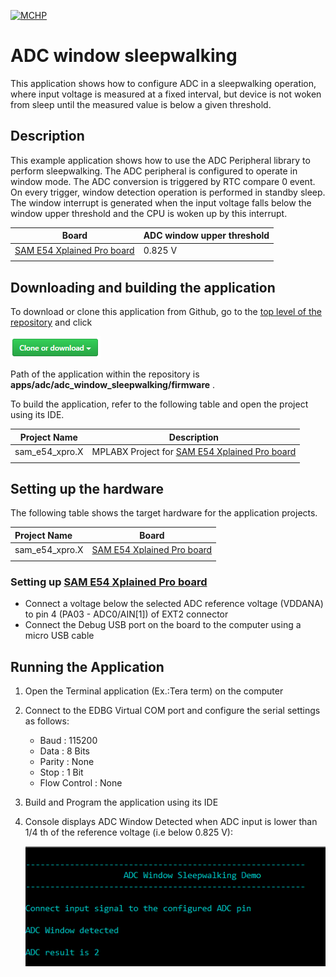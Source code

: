[![MCHP](https://www.microchip.com/ResourcePackages/Microchip/assets/dist/images/logo.png)](https://www.microchip.com)

# ADC window sleepwalking

This application shows how to configure ADC in a sleepwalking operation, where input voltage is measured at a fixed interval, but device is not woken from sleep until the measured value is below a given threshold.

## Description

This example application shows how to use the ADC Peripheral library to perform sleepwalking.
The ADC peripheral is configured to operate in window mode. The ADC conversion is triggered by RTC compare 0 event. On every trigger, window detection operation is performed in standby sleep. The window interrupt is generated when the input voltage falls below the window upper threshold and the CPU is woken up by this interrupt.

| Board | ADC window upper threshold |
| ----- | -------------------------- |
| [SAM E54 Xplained Pro board](https://www.microchip.com/developmenttools/ProductDetails/atsame54-xpro) | 0.825 V |
|||

## Downloading and building the application

To download or clone this application from Github, go to the [top level of the repository](https://github.com/Microchip-MPLAB-Harmony/csp_apps_sam_d5x_e5x) and click

![clone](../../../docs/images/clone.png)

Path of the application within the repository is **apps/adc/adc_window_sleepwalking/firmware** .

To build the application, refer to the following table and open the project using its IDE.

| Project Name      | Description                                    |
| ----------------- | ---------------------------------------------- |
| sam_e54_xpro.X    | MPLABX Project for [SAM E54 Xplained Pro board](https://www.microchip.com/developmenttools/ProductDetails/atsame54-xpro)|
|||

## Setting up the hardware

The following table shows the target hardware for the application projects.

| Project Name| Board|
|:---------|:---------:|
| sam_e54_xpro.X    | [SAM E54 Xplained Pro board](https://www.microchip.com/developmenttools/ProductDetails/atsame54-xpro)|
|||

### Setting up [SAM E54 Xplained Pro board](https://www.microchip.com/developmenttools/ProductDetails/atsame54-xpro)

- Connect a voltage below the selected ADC reference voltage (VDDANA) to pin 4 (PA03 - ADC0/AIN[1]) of EXT2 connector
- Connect the Debug USB port on the board to the computer using a micro USB cable

## Running the Application

1. Open the Terminal application (Ex.:Tera term) on the computer
2. Connect to the EDBG Virtual COM port and configure the serial settings as follows:
    - Baud : 115200
    - Data : 8 Bits
    - Parity : None
    - Stop : 1 Bit
    - Flow Control : None
3. Build and Program the application using its IDE
4. Console displays ADC Window Detected when ADC input is lower than 1/4 th of the reference
voltage (i.e below 0.825 V):

    ![output](images/output_adc_window_sleepwalking.png)
